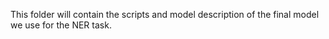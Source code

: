This folder will contain the scripts and model description of the final model we use for the NER task.
